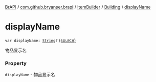 [BrAPI](../../../index.md) / [com.github.bryanser.brapi](../../index.md) / [ItemBuilder](../index.md) / [Building](index.md) / [displayName](./display-name.md)

# displayName

`var displayName: `[`String`](https://kotlinlang.org/api/latest/jvm/stdlib/kotlin/-string/index.html)`?` [(source)](https://github.com/BryanSer/BrAPI/blob/ver-kotlin/src/main/kotlin/com/github/bryanser/brapi/ItemBuilder.kt#L62)

物品显示名

### Property

`displayName` - 物品显示名